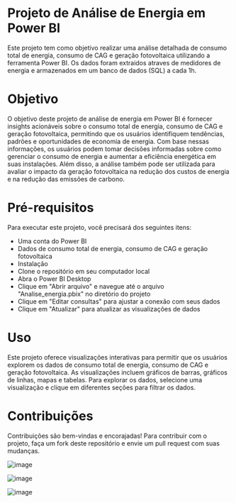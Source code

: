 # Projeto de Análise de Energia em Power BI
Este projeto tem como objetivo realizar uma análise detalhada de consumo total de energia, consumo de CAG e geração fotovoltaica utilizando a ferramenta Power BI. Os dados foram extraidos atraves de medidores de energia e armazenados em um banco de dados (SQL) a cada 1h.

# Objetivo
O objetivo deste projeto de análise de energia em Power BI é fornecer insights acionáveis sobre o consumo total de energia, consumo de CAG e geração fotovoltaica, permitindo que os usuários identifiquem tendências, padrões e oportunidades de economia de energia. Com base nessas informações, os usuários podem tomar decisões informadas sobre como gerenciar o consumo de energia e aumentar a eficiência energética em suas instalações. Além disso, a análise também pode ser utilizada para avaliar o impacto da geração fotovoltaica na redução dos custos de energia e na redução das emissões de carbono.

# Pré-requisitos
Para executar este projeto, você precisará dos seguintes itens:

 - Uma conta do Power BI
 - Dados de consumo total de energia, consumo de CAG e geração fotovoltaica
 - Instalação
 - Clone o repositório em seu computador local
 - Abra o Power BI Desktop
 - Clique em "Abrir arquivo" e navegue até o arquivo "Analise_energia.pbix" no diretório do projeto
 - Clique em "Editar consultas" para ajustar a conexão com seus dados
 - Clique em "Atualizar" para atualizar as visualizações de dados
# Uso
Este projeto oferece visualizações interativas para permitir que os usuários explorem os dados de consumo total de energia, consumo de CAG e geração fotovoltaica. As visualizações incluem gráficos de barras, gráficos de linhas, mapas e tabelas. Para explorar os dados, selecione uma visualização e clique em diferentes seções para filtrar os dados.

# Contribuições
Contribuições são bem-vindas e encorajadas! Para contribuir com o projeto, faça um fork deste repositório e envie um pull request com suas mudanças.

![image](https://user-images.githubusercontent.com/98669544/234366026-cc70ac0b-54b1-42c6-bfc9-9583143cbcd2.png)

![image](https://user-images.githubusercontent.com/98669544/234365754-08e4c585-6333-4adf-b156-482d98f14c00.png)

![image](https://user-images.githubusercontent.com/98669544/234365822-68ea775b-f734-4319-8ded-193ddc52ac24.png)

